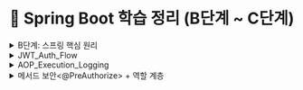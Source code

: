 # 📖 Spring Boot 학습 정리 (B단계 ~ C단계)

<details>
<summary>B단계: 스프링 핵심 원리</summary>
### 1. 스프링 컨테이너와 빈 등록
스프링에서는 객체를 직접 생성하지 않고 `@Configuration` 클래스와 `@Bean` 메서드를 통해 **스프링 컨테이너**가 객체를 생성하고 관리합니다.  
이렇게 등록된 객체를 **스프링 빈(Bean)** 이라고 부릅니다.

- 장점: 객체 생명주기를 컨테이너가 관리 → 메모리 효율, 재사용성 증가
- 코드 예시:
```java
@Configuration
public class AppConfig {
    @Bean
    public MemberService memberService() {
        return new MemberServiceImpl();
    }
}
```

### 2. 싱글톤 패턴 vs 스프링 싱글톤
- **직접 구현한 싱글톤 패턴**  
  → 인스턴스를 하나만 만들도록 static 필드로 관리. 코드가 복잡하고 테스트 어려움.

- **스프링 싱글톤 컨테이너**  
  → 기본 스코프가 싱글톤이므로, 같은 빈을 여러 번 주입받아도 실제 객체는 1개.  
  개발자가 직접 싱글톤 패턴을 구현할 필요가 없음.

### 3. 의존관계 주입 (DI)
스프링이 객체 간 의존관계를 자동으로 연결해줌.  
**생성자 주입**이 가장 권장됨.

```java
@Service
public class MemberService {
    private final MemberRepository repository;

    @Autowired
    public MemberService(MemberRepository repository) {
        this.repository = repository;
    }
}
```

- 장점: 불변성 보장, 테스트 용이성 증가, 순환참조 방지

### 4. 스프링 MVC 요청 흐름
- `DispatcherServlet`이 모든 요청을 받아서 컨트롤러에 위임
- 컨트롤러 → 서비스 → 리포지토리 계층 순으로 실행
- 응답은 뷰 리졸버(ViewResolver) 또는 JSON 변환을 통해 클라이언트로 전달

### 5. HTTP 요청 데이터 처리
- `@RequestParam` : 단일 파라미터 매핑
- `@ModelAttribute` : 객체 바인딩
- `@RequestBody` : JSON 요청 매핑

### 6. HTTP 응답 처리
- `@ResponseBody` : 객체 → JSON 변환
- `@RestController` : `@Controller + @ResponseBody` 조합 → REST API 응답에 적합

---

## C단계: 기능 확장 & 고도화

### 1. JSON 응답 처리
스프링은 내부적으로 `HttpMessageConverter`(Jackson)를 사용하여 객체를 JSON으로 자동 변환합니다.

- 코드 예시:
```java
@RestController
public class MemberController {
    @GetMapping("/api/members")
    public List<Member> findAll() {
        return memberService.findAll();
    }
}
```

### 2. DTO와 응답 포맷 개선
엔티티를 직접 노출하지 않고 **DTO(Data Transfer Object)** 로 응답을 전달.  
추가로 공통 응답 포맷(`ApiResponse<T>`)을 정의하여 일관된 API 설계.

```json
{
  "status": 200,
  "message": "OK",
  "data": { ... },
  "traceId": "uuid",
  "timestamp": "2025-08-18T19:00:00"
}
```

### 3. Validation 적용
요청 DTO에 제약 조건을 추가해 유효성을 검증.

```java
public class MemberRequest {
    @NotBlank
    private String name;
}
```

- `@Valid`와 함께 사용 → 잘못된 요청 시 `MethodArgumentNotValidException` 발생
- 전역 예외 처리기로 잡아서 `ApiResponse` 포맷으로 반환

### 4. 제네릭 충돌 문제 (Void vs Object)
`ApiResponse.error()` 호출 시 제네릭 타입이 `Object`로 추론되는 문제 발생.  
해결 방법:
```java
ApiResponse<Void> body = ApiResponse.error(...);
return ResponseEntity.badRequest().body(body);
```

### 5. stream()의 역할
자바 스트림 API는 컬렉션 데이터를 선언적으로 처리하기 위한 기능.

```java
return memberService.findMembers().stream()
        .map(m -> new MemberResponse(m.getId(), m.getName()))
        .toList();
```

- 장점: 코드 간결성, 병렬 처리 지원

### 6. ResponseEntity의 역할
HTTP 응답을 세밀하게 제어 가능.

```java
return ResponseEntity
        .status(HttpStatus.CREATED)
        .header("X-Custom", "value")
        .body(responseDto);
```

- 상태 코드, 헤더, 바디를 자유롭게 설정 가능

---

## 운영 품질 개선

### 1. TraceId
- 요청마다 UUID를 생성하여 응답 JSON + 헤더(`X-Trace-Id`)에 추가
- 로그와 클라이언트를 연결해 장애 추적이 쉬움
- 마이크로서비스 환경에서는 분산 추적 필수 요소

### 2. RequestLoggingFilter
- 요청/응답 실행 시간, 상태코드, 바디 크기 등을 기록
- 슬로우 요청(SLOW) 감지 가능
- `FilterRegistrationBean`으로 순서 제어하여 traceId와 함께 동작

### 3. Filter를 Bean으로 등록한 이유
- 실행 순서 보장 (`order` 값)
- 운영 환경/테스트 환경에 따라 등록 유연성
- `@Component`보다 명시적으로 제어 가능

### 4. Filter vs Interceptor vs AOP
- **Filter**: HTTP 레벨 공통 기능 (traceId, 로깅, 인증)
- **Interceptor**: 컨트롤러 전후 (인증/인가)
- **AOP**: 서비스 계층 공통 관심사 (트랜잭션, 성능 모니터링)

---

## 추가 학습 질문 정리

- **traceId를 왜 사용하는가?**  
  → 요청 단위 추적, 장애 분석, 마이크로서비스 간 요청 흐름 추적

- **common 패키지 + WebConfig 등록 이유?**  
  → 전역 공통 기능 제공, 필터 실행 순서 보장, 운영환경별 관리 용이

- **ApiResponse.ErrorDetail 오류**  
  → 내부 클래스라면 `static` 선언 필요 (직렬화 오류 방지)

---
</details>

<details>
<summary>JWT_Auth_Flow</summary>

# JWT 인증 흐름 정리 (JwtAuthFilter · JwtProvider · SecurityConfig)

---

## 1) 요약

- **JwtProvider**: JWT **발급/검증** 유틸. 시크릿 키로 서명/검증, 클레임 추출.
- **JwtAuthFilter**: HTTP 요청에서 `Authorization: Bearer <JWT>` **파싱 → 검증 → SecurityContext 주입**.
- **SecurityConfig**: 시큐리티 **정책(인가 규칙, 세션/CSRF, 필터 순서)**을 정의.

---

## 2) 요청 1건의 처리 순서 (큰 그림)

```mermaid
sequenceDiagram
    autonumber
    participant C as Client
    participant F1 as TraceIdFilter
    participant F2 as JwtAuthFilter
    participant SC as Spring Security (Authorization)
    participant MVC as Controller

    C->>F1: HTTP Request
    F1-->>C: (set X-Trace-Id in header, MDC)
    F1->>F2: continue filter chain

    alt Authorization header with Bearer token
        F2->>F2: parse & verify with JwtProvider
        F2->>SC: set Authentication in SecurityContext
    else no / invalid token
        F2->>C: 401 (policy ①) OR throw exception (policy ②)
        Note over F2,C: 실패 정책에 따라 응답 혹은 전역 예외 처리로 위임
    end

    F2->>SC: continue
    SC->>SC: URL/메서드 권한 평가 (permitAll/authenticated/hasRole...)
    SC->>MVC: pass if authorized
    MVC-->>C: Response (includes X-Trace-Id, unified body)
```

> 권장 실패 정책: **필터에서 예외를 던져 전역 예외 처리기**가 공통 응답 포맷으로 변환하도록 구성(일관성 확보).

---

## 3) 구성요소별 역할 & 책임

### 3.1 JwtProvider — JWT 발급/검증 유틸리티

| 기능 | 설명 | 비고 |
|---|---|---|
| **createToken(subject, role, claims)** | `sub`, `role`, `iat`, `exp` 세팅 후 **서명**하여 문자열 토큰 발급 | JJWT 사용 (HMAC-SHA) |
| **parse(token)** | 시크릿 키로 **서명 검증**, 만료/위조/형식 오류 시 예외 | `Jws<Claims>` 반환 |
| **키 관리** | `application.yml/properties`의 `jwt.secret.key`로 Key 생성 | **최소 32바이트** 이상 권장 |
| **만료 설정** | `jwt.access-token-validity-seconds`로 토큰 만료 제어 | 운영 환경에서 짧게(예: 1h) |

**샘플 설정 (properties)**
```properties
jwt.secret.key=ThisIsADevOnlySecretKeyThatIsAtLeast32BytesLong!!!
jwt.access-token-validity-seconds=3600
```

---

### 3.2 JwtAuthFilter — 요청당 한 번 실행되는 인증 필터

| 단계 | 동작 | 결과 |
|---|---|---|
| 1 | `Authorization` 헤더 확인 (`Bearer <JWT>`) | 토큰 유무 판단 |
| 2 | `JwtProvider.parse()`로 검증 | 서명/만료/형식 검사 |
| 3 | 성공 시 `UsernamePasswordAuthenticationToken` 생성 | `SecurityContextHolder`에 **인증 객체 저장** |
| 4 | 실패 정책 | ① **즉시 401 응답** 또는 ② **예외 throw → 전역 핸들러 처리** |
| 5 | (선택) `MDC.put("user", username)` | 로그에 사용자 식별자 자동 포함 |

> 필터는 반드시 **`UsernamePasswordAuthenticationFilter` 앞**에 등록하여, 인가 단계 전에 인증을 완료하도록 한다.

---

### 3.3 SecurityConfig — 시큐리티 전반 정책

| 설정 | 내용 | 목적 |
|---|---|---|
| **Session = STATELESS** | 세션 비활성(Stateless) | JWT 형태에 적합 |
| **CSRF 비활성** | `csrf().disable()` | REST API 기본 |
| **인가 규칙** | `authorizeHttpRequests`로 **경로별 접근 정책** | 공개/보호 API 구분 |
| **필터 순서** | `addFilterBefore(new JwtAuthFilter, UsernamePasswordAuthenticationFilter.class)` | 표준 인증 전 JWT 인증 수행 |
| **CORS/예외 엔트리포인트** | 필요 시 추가 | 클라이언트/보안 정책 정교화 |

---

## 4) 케이스별 동작 요약

- **공개 API** (`permitAll`)
  - 토큰 없음: 그대로 통과 → 컨트롤러 실행
  - 토큰 있음: 검증 성공 시 인증된 사용자로 접근(컨트롤러에서 `Authentication` 활용 가능)

- **보호 API** (`authenticated`/`hasRole`)
  - 토큰 없음/무효: 인가 단계에서 401/403
  - 유효 토큰: 인증 객체 세팅 → 인가 통과 → 컨트롤러 실행

---

## 5) 운영 팁 & 체크리스트

- [ ] `jwt.secret.key`는 **32바이트 이상**(HMAC-SHA256) — 짧으면 `WeakKeyException` 유발
- [ ] 실패 정책을 **전역 예외 처리기**로 통일 → `ApiResponse` 포맷 유지
- [ ] `TraceIdFilter`를 **가장 먼저** 실행해 로그/응답에 traceId 포함
- [ ] 로깅에 **MDC(traceId, user)**를 써서 장애 추적 용이성 확보
- [ ] 보호/공개 경로의 **패턴 매칭**이 겹치지 않는지 확인
- [ ] 토큰/민감정보는 **로그 마스킹** 적용

---

## 6) 미니 예시 (요약 형태)

```java
// SecurityConfig (요약)
http.csrf(csrf -> csrf.disable())
    .sessionManagement(sm -> sm.sessionCreationPolicy(STATELESS))
    .authorizeHttpRequests(auth -> auth
        .requestMatchers("/api/auth/login", "/health").permitAll()
        .requestMatchers("/api/members/**").authenticated()
        .anyRequest().permitAll())
    .addFilterBefore(new JwtAuthFilter(jwtProvider), UsernamePasswordAuthenticationFilter.class);
```

```java
// JwtAuthFilter (요약)
protected void doFilterInternal(req, res, chain) {
  String header = req.getHeader("Authorization");
  if (hasBearer(header)) {
    var jws = jwtProvider.parse(token(header));
    var auth = new UsernamePasswordAuthenticationToken(jws.getPayload().getSubject(), null,
        List.of(new SimpleGrantedAuthority("ROLE_" + jws.getPayload().get("role", String.class))));
    SecurityContextHolder.getContext().setAuthentication(auth);
  }
  chain.doFilter(req, res);
}
```

```java
// JwtProvider (요약)
public String createToken(String username, String role) {
  Instant now = Instant.now();
  return Jwts.builder()
    .subject(username)
    .claim("role", role)
    .issuedAt(Date.from(now))
    .expiration(Date.from(now.plusSeconds(validity)))
    .signWith(key)
    .compact();
}
```

---

### 참고
- 토큰 실패를 **필터에서 직접 401로 쓰지 않고**, 커스텀 예외를 던져 전역 예외 처리기에서 공통 포맷으로 내려주는 방식이 더 낫다.
- 분산 추적을 계획한다면, `X-Trace-Id`와 **표준 trace 헤더**(W3C traceparent)를 병행 가능하다.

</details>

<details>
<summary>AOP_Execution_Logging</summary>

# AOP 기반 실행 시간 & 입력값 로깅 (Spring Boot)

## 1. 목표
- 메서드 실행 시간을 자동으로 측정하여 로깅한다.
- 입력값을 함께 기록하되, **민감 정보(password, token 등)는 마스킹 처리**한다.
- traceId와 연계하여 **장애 추적**을 쉽게 만든다.

---

## 2. 주요 컴포넌트

### 2.1 @LogExecutionTime (커스텀 애노테이션)
```java
@Target(ElementType.METHOD)
@Retention(RetentionPolicy.RUNTIME)
public @interface LogExecutionTime { }
```

→ 메서드 위에 붙이면 AOP가 동작한다.

### 2.2 LoggingAspect (AOP 구현체)
- `@Around` advice로 메서드 전후를 감싼다.
- 실행 시간 = `System.currentTimeMillis()`로 측정
- 입력 파라미터 로깅 시 민감 정보(`password`, `token`, `secret` 등)는 `***` 처리
- 반환값은 크면 타입만 기록
- traceId(MDC)에 함께 기록하여 로그 상관관계 추적 가능

```java
@Around("@annotation(com.example.solwith.aop.LogExecutionTime)")
public Object around(ProceedingJoinPoint pjp) throws Throwable {
    long start = System.currentTimeMillis();
    // ... 실행 전 로깅
    Object result = pjp.proceed();
    long took = System.currentTimeMillis() - start;
    // ... 실행 후 로깅
    return result;
}
```

---

## 3. 동작 순서

1. 클라이언트가 요청 → `TraceIdFilter`에서 traceId를 생성하고 MDC에 저장
2. 컨트롤러/서비스 메서드에 `@LogExecutionTime`이 있으면 `LoggingAspect`가 가로챈다
3. 메서드 실행 전: 파라미터를 문자열로 변환하여 로깅 (민감값은 `***`)
4. 실제 비즈니스 로직 실행 (`pjp.proceed()`)
5. 실행 후: 실행 시간(ms), 반환 타입, traceId와 함께 로깅
6. 예외 발생 시: 실행 시간 + 예외명 + 메시지를 warn 레벨로 기록

---

## 4. 로그 예시

```
[AOP] MemberService.findOne took=123ms traceId=abc-123 args=id=10 resultType=Member
[AOP] MemberService.join EX took=45ms traceId=abc-456 args=name=kim,password=*** ex=IllegalStateException:이미 존재
```

---

## 5. 적용 방법

### 5.1 서비스 메서드에 적용
```java
@LogExecutionTime
public Member findOne(Long id) {
    // ...
}
```

### 5.2 로그 패턴 설정 (logback-spring.xml)
```xml
<property name="PATTERN" value="[%d{yyyy-MM-dd HH:mm:ss.SSS}] %-5level [%X{traceId}] %logger{36} - %msg%n"/>
```

---

## 6. 운영 TIP

- **민감 정보 마스킹 규칙**: `password`, `token`, `secret`, `authorization` 등은 반드시 `***` 처리
- **traceId 연계**: 필수적으로 로그 패턴에 `%X{traceId}`를 포함시켜야 한다.
- **AOP 적용 범위**: 서비스/레포지토리/외부 연동 호출에 주로 붙여서 성능/장애 모니터링에 활용
- **Spring Boot AOP Starter** 사용 시 `@EnableAspectJAutoProxy`는 필요 없음.
- 반환값이 큰 객체는 타입명만 출력하여 로그 오염 방지.

---

## 7. 체크리스트

- [ ] `@LogExecutionTime`이 필요한 메서드에 붙였는가?
- [ ] 로그 패턴에 `%X{traceId}`가 들어갔는가?
- [ ] 민감 파라미터 마스킹이 잘 되는가?
- [ ] 반환값 로그가 과도하게 크지 않은가?
- [ ] 예외 발생 시 warn/error 레벨로 기록되는가?

---

## 8. 결론

- `@LogExecutionTime` + `LoggingAspect`를 통해 **운영 가시성**을 확보할 수 있다.
- traceId + 실행 시간 + 입력값/반환값을 로그에 남겨 **장애 분석과 성능 최적화**에 큰 도움이 된다.
</details>

<details>
<summary>메서드 보안<@PreAuthorize> + 역할 계층<Role Hierarchy></summary>

# 메서드 보안(@PreAuthorize) & 역할 계층(Role Hierarchy) 완전 정복

> Spring Boot 3 / Spring Security 6 기준.  
> **메서드 보안 활성화 → 역할 계층 적용 → JWT 권한 주입 → 소유권(Ownership) 검사 → HTTP 보안과의 병행 사용**

---

## 1) 핵심 개념

- **@PreAuthorize**: 메서드 호출 **직전**에 SpEL로 접근 조건 평가. (권한/로그인 여부/파라미터 기반)
- **Role Hierarchy**: `ROLE_ADMIN > ROLE_MANAGER > ROLE_USER`처럼 **상위 역할이 하위 역할을 포함**하도록 하는 기능.
- **HTTP 보안 vs 메서드 보안**:
  - **HTTP 보안**은 URL 경로 레벨의 1차 장벽(대략적인 공개/보호 구분).
  - **메서드 보안**은 서비스/컨트롤러 메서드 레벨의 2차 장벽(정밀 권한/소유권 검사).
  - 둘은 **독립적으로** 작동하며, **둘 다 통과**해야 최종 실행됩니다.

---

## 2) 기본 설정

### 2.1 메서드 보안 활성화
```java
// src/main/java/com/example/solwith/auth/SecurityConfig.java
@Configuration
@EnableWebSecurity
@EnableMethodSecurity(prePostEnabled = true) // ✅ @PreAuthorize/@PostAuthorize 활성화
public class SecurityConfig {
    // 기존 http 설정 + JwtAuthFilter 등록
}
```

### 2.2 역할 계층 등록 (신규 방식: fromHierarchy)
```java
// src/main/java/com/example/solwith/auth/MethodSecurityConfig.java
@Configuration
public class MethodSecurityConfig {

    // ADMIN > MANAGER > USER (위 역할이 아래 역할을 “상속”)
    @Bean
    static org.springframework.security.access.hierarchicalroles.RoleHierarchy roleHierarchy() {
        return org.springframework.security.access.hierarchicalroles.RoleHierarchyImpl.fromHierarchy(
            """
            ROLE_ADMIN > ROLE_MANAGER
            ROLE_MANAGER > ROLE_USER
            """
        );
    }

    // @PreAuthorize 해석기에 역할 계층을 적용
    @Bean
    static org.springframework.security.access.expression.method.MethodSecurityExpressionHandler
    methodSecurityExpressionHandler(org.springframework.security.access.hierarchicalroles.RoleHierarchy roleHierarchy) {
        var handler = new org.springframework.security.access.expression.method.DefaultMethodSecurityExpressionHandler();
        handler.setRoleHierarchy(roleHierarchy);
        return handler;
    }
}
```

> **주의:** Spring Security 6부터 `new RoleHierarchyImpl()` 기본 생성자 대신 `fromHierarchy(...)` 사용 권장.  
> 모든 권한 문자열은 관례상 **`ROLE_` 접두사**를 사용한다.

---

## 3) JWT ↔ 권한(Authorities) 매핑 패턴

JWT에 담긴 클레임을 `GrantedAuthority`로 변환해 `SecurityContext`에 주입해야 @PreAuthorize가 동작한다.  
(우리 예제는 `JwtAuthFilter`에서 수행)

### 3.1 단일 역할(String) 사용
**JWT Claims**
```json
{
  "sub": "alice",
  "role": "ADMIN"
}
```
**필터 변환**
```java
String role = claims.get("role", String.class); // "ADMIN"
List<GrantedAuthority> auths = List.of(new SimpleGrantedAuthority("ROLE_" + role));

var auth = new UsernamePasswordAuthenticationToken(username, null, auths);
SecurityContextHolder.getContext().setAuthentication(auth);
```

### 3.2 다중 역할(List<String>) 사용
**JWT Claims**
```json
{
  "sub": "bob",
  "roles": ["USER","MANAGER"]
}
```
**필터 변환**
```java
List<String> roles = claims.get("roles", List.class); // ["USER","MANAGER"]
List<GrantedAuthority> auths = roles.stream()
    .map(r -> new SimpleGrantedAuthority("ROLE_" + r))
    .toList();
SecurityContextHolder.getContext().setAuthentication(
    new UsernamePasswordAuthenticationToken(username, null, auths));
```

### 3.3 이미 `ROLE_` 접두사가 붙은 경우
**JWT Claims**
```json
{ "sub": "carol", "roles": ["ROLE_USER","ROLE_MANAGER"] }
```
**필터 변환**
```java
List<String> roles = claims.get("roles", List.class);
List<GrantedAuthority> auths = roles.stream()
    .map(SimpleGrantedAuthority::new) // 이미 ROLE_ 접두사 포함
    .toList();
```

### 3.4 (선택) 계층 확장 적용 – HTTP 단계까지 확실히 반영
```java
// 필터에서 상위 → 하위 권한 확장
List<GrantedAuthority> base = auths;
Collection<? extends GrantedAuthority> expanded =
        roleHierarchy.getReachableGrantedAuthorities(base);

var auth = new UsernamePasswordAuthenticationToken(username, null, expanded);
SecurityContextHolder.getContext().setAuthentication(auth);
```

> 이렇게 하면, 예컨대 `ROLE_ADMIN` 토큰이 자동으로 `ROLE_MANAGER`, `ROLE_USER` 권한도 포함하게 된다.

---

## 4) @PreAuthorize 실전 패턴 모음

### 4.1 단순 역할 검사
```java
@PreAuthorize("hasRole('ADMIN')")
public void deleteMember(Long id) { ... }

@PreAuthorize("hasAnyRole('MANAGER','ADMIN')")
public List<Member> listAll() { ... }

@PreAuthorize("isAuthenticated()")
public Member myProfile() { ... }
```

### 4.2 소유권(Ownership) 검사 — 다양한 경우의 수

#### (A) JWT `sub`에 **username**이 들어있는 경우
- `JwtAuthFilter`에서 principal을 **username**으로 설정했다면:  
  `authentication.name` == username

```java
@PreAuthorize("#username == authentication.name")
public Member getByUsername(String username) { ... }
```

#### (B) JWT `sub`에 **userId(Long)** 가 들어있는 경우
- principal이 문자열(username)이라면 비교 형 변환 필요
```java
@PreAuthorize("#userId.toString() == authentication.name") 
public Order getMyOrder(Long userId, Long orderId) { ... }
```
- 또는 principal 자체를 userId로 저장하는 방식도 가능
```java
// 필터에서 principal을 userId(Long)로 저장했다면:
@PreAuthorize("#userId == principal") 
public Order getMyOrder(Long userId, Long orderId) { ... }
```

#### (C) 커스텀 Principal 객체 사용 (권장)
- 필터에서 `new UsernamePasswordAuthenticationToken(customPrincipal, null, auths)`로 주입
- 커스텀 객체에 `id`, `username`, `roles` 등 보유
```java
@PreAuthorize("#memberId == principal.id") 
public Member getMyMember(Long memberId) { ... }
```

#### (D) 도메인 레벨 체크(레포지토리 질의) — @bean 메서드 호출
- SpEL에서 **빈 메서드**를 호출하여 DB로 소유권 판단
```java
@PreAuthorize("@memberSecurity.isOwner(#memberId, authentication.name)")
public Member getMember(Long memberId) { ... }

@Component
public class MemberSecurity {
  private final MemberRepository repo;
  public boolean isOwner(Long memberId, String username) {
    return repo.existsByIdAndUsername(memberId, username);
  }
}
```

### 4.3 반환값 기반 검사 — @PostAuthorize
- 메서드가 반환한 객체의 소유자만 접근 허용
```java
@PostAuthorize("returnObject.ownerUsername == authentication.name")
public Document getDoc(Long id) { ... }
```

> **TIP:** 소유권 검사는 **서비스 계층**에도 중복으로 거는 게 안전합니다(컨트롤러 우회 호출 방지).

---

## 5) HTTP 보안 규칙(선택) + 메서드 보안 함께 쓰기

### 5.1 추천 구성
```java
http
  .csrf(csrf -> csrf.disable())
  .sessionManagement(sm -> sm.sessionCreationPolicy(SessionCreationPolicy.STATELESS))
  .authorizeHttpRequests(auth -> auth
      .requestMatchers("/api/auth/login", "/health").permitAll() // 공개
      .anyRequest().authenticated() // 그 외엔 인증 필요(1차 장벽)
  )
  .addFilterBefore(new JwtAuthFilter(jwtProvider), UsernamePasswordAuthenticationFilter.class);
```
- URL 레벨에서는 **대략적인 공개/보호**만 나눈다.
- **정밀 권한/소유권**은 `@PreAuthorize`로 제어(2차 장벽).

### 5.2 FAQ
- `permitAll()`이어도 메서드에 `@PreAuthorize`가 있으면? → **차단**된다(메서드 보안이 별도로 적용).
- 반대로 URL에서 `authenticated()`인데 메서드에 조건이 없다면? → **인증만 있으면 통과**한다.
- **둘 다 통과해야** 실제 실행.

---

## 6) 테스트 시나리오 (빠른 검증)

1. 토큰 없음 → `@PreAuthorize("isAuthenticated()")` 메서드 호출 시 **401 또는 403**
2. `ROLE_USER` 토큰 → `hasRole('USER')` 메서드 **200**
3. `ROLE_MANAGER` 토큰 → `hasRole('USER')` 메서드 **200** (계층 상속)
4. `ROLE_USER` 토큰 → `hasRole('ADMIN')` 메서드 **403**
5. 소유권 검사: 본인은 **200**, 타인은 **403**
6. `@PostAuthorize` 반환값 검사: 소유자 외에는 **403**

---

## 7) 흔한 오류 & 체크리스트

- [ ] `@EnableMethodSecurity(prePostEnabled = true)`를 켰는가?
- [ ] 권한 문자열에 **`ROLE_` 접두사**를 사용했는가?
- [ ] `RoleHierarchyImpl.fromHierarchy(...)`로 **계층을 등록**했는가?
- [ ] `DefaultMethodSecurityExpressionHandler#setRoleHierarchy(...)`로 **메서드 보안에 계층 적용**했는가?
- [ ] JWT 필터에서 **권한을 올바로 주입**했는가? (단일/다중/ROLE_ 여부)
- [ ] 커스텀 Principal 또는 SpEL bean 호출로 **소유권 판단**이 정확한가?
- [ ] URL 규칙과 메서드 보안이 **중복/충돌 없이** 조합되는가?

---

## 8) 미니 예시 모음

**서비스 예시**
```java
@Service
public class MemberService {

  @PreAuthorize("hasRole('ADMIN')")
  public void deleteMember(Long id) { ... }

  @PreAuthorize("isAuthenticated()")
  public Member myProfile() { ... }

  // 소유권: JWT sub가 username인 경우
  @PreAuthorize("#username == authentication.name")
  public Member getByUsername(String username) { ... }

  // 소유권: 커스텀 Principal 객체 사용
  @PreAuthorize("#memberId == principal.id")
  public Member getMyMember(Long memberId) { ... }

  // 도메인 체크: 레포지토리 질의
  @PreAuthorize("@memberSecurity.isOwner(#memberId, authentication.name)")
  public Member secureGet(Long memberId) { ... }
}
```

**JwtAuthFilter 요약**
```java
var claims = jwtProvider.parse(token).getPayload();
String username = claims.getSubject(); // sub
List<String> roles = claims.get("roles", List.class); // 또는 "role" 단일

List<GrantedAuthority> auths = (roles != null ? roles : List.of())
    .stream().map(r -> r.startsWith("ROLE_") ? r : "ROLE_" + r)
    .map(SimpleGrantedAuthority::new).toList();

// (선택) 계층 확장
var expanded = roleHierarchy.getReachableGrantedAuthorities(auths);

var auth = new UsernamePasswordAuthenticationToken(username, null, expanded);
SecurityContextHolder.getContext().setAuthentication(auth);
```

---

### 결론
- **URL 보안(1차)** + **메서드 보안(2차)** 조합으로 다층 방어를 구축하면 좋다.
- **역할 계층**을 통해 권한 관리를 단순화하고,
- **소유권 검사**로 세밀한 접근 제어를 완성하면 탄탄한 보안 구조가 완성된다.
</details>


